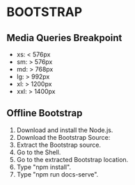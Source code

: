 # BOOTSTRAP

## Media Queries Breakpoint

- xs: < 576px
- sm: > 576px
- md: > 768px
- lg: > 992px
- xl: > 1200px
- xxl: > 1400px

## Offline Bootstrap

1. Download and install the Node.js.
2. Download the Bootstrap Source:
3. Extract the Bootstrap source.
4. Go to the Shell.
5. Go to the extracted Bootstrap location.
6. Type "npm install".
7. Type "npm run docs-serve".